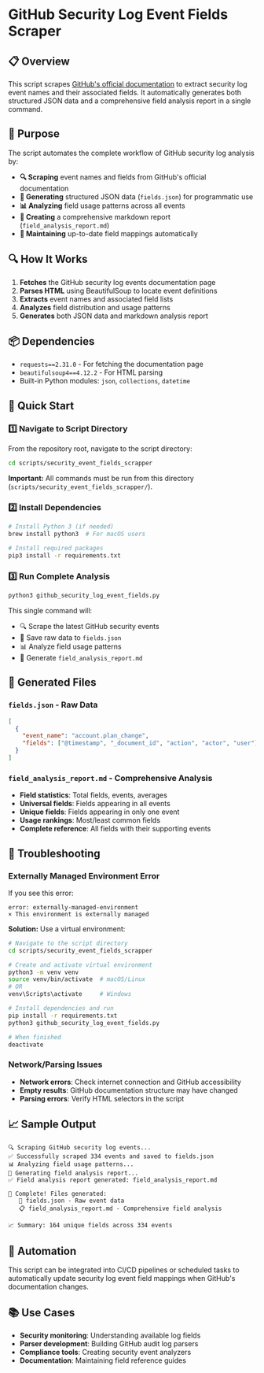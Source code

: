 # GitHub Security Log Event Fields Scraper

## **📋 Overview**

This script scrapes [GitHub's official documentation](https://docs.github.com/en/authentication/keeping-your-account-and-data-secure/security-log-events) to extract security log event names and their associated fields. It automatically generates both structured JSON data and a comprehensive field analysis report in a single command.

## **🎯 Purpose**

The script automates the complete workflow of GitHub security log analysis by:

- **🔍 Scraping** event names and fields from GitHub's official documentation
- **💾 Generating** structured JSON data (`fields.json`) for programmatic use
- **📊 Analyzing** field usage patterns across all events
- **📝 Creating** a comprehensive markdown report (`field_analysis_report.md`)
- **🔄 Maintaining** up-to-date field mappings automatically

## **🔍 How It Works**

1. **Fetches** the GitHub security log events documentation page
2. **Parses HTML** using BeautifulSoup to locate event definitions
3. **Extracts** event names and associated field lists
4. **Analyzes** field distribution and usage patterns
5. **Generates** both JSON data and markdown analysis report

## **📦 Dependencies**

- `requests==2.31.0` - For fetching the documentation page
- `beautifulsoup4==4.12.2` - For HTML parsing
- Built-in Python modules: `json`, `collections`, `datetime`

## **🚀 Quick Start**

### **1️⃣ Navigate to Script Directory**

From the repository root, navigate to the script directory:

```sh
cd scripts/security_event_fields_scrapper
```

**Important:** All commands must be run from this directory (`scripts/security_event_fields_scrapper/`).

### **2️⃣ Install Dependencies**

```sh
# Install Python 3 (if needed)
brew install python3  # For macOS users

# Install required packages
pip3 install -r requirements.txt
```

### **3️⃣ Run Complete Analysis**

```sh
python3 github_security_log_event_fields.py
```

This single command will:

- 🔍 Scrape the latest GitHub security events
- 💾 Save raw data to `fields.json`
- 📊 Analyze field usage patterns
- 📝 Generate `field_analysis_report.md`

## **📄 Generated Files**

### **`fields.json`** - Raw Data

```json
[
  {
    "event_name": "account.plan_change",
    "fields": ["@timestamp", "_document_id", "action", "actor", "user"]
  }
]
```

### **`field_analysis_report.md`** - Comprehensive Analysis

- **Field statistics**: Total fields, events, averages
- **Universal fields**: Fields appearing in all events
- **Unique fields**: Fields appearing in only one event
- **Usage rankings**: Most/least common fields
- **Complete reference**: All fields with their supporting events

## **🔧 Troubleshooting**

### **Externally Managed Environment Error**

If you see this error:

```
error: externally-managed-environment
× This environment is externally managed
```

**Solution:** Use a virtual environment:

```sh
# Navigate to the script directory
cd scripts/security_event_fields_scrapper

# Create and activate virtual environment
python3 -m venv venv
source venv/bin/activate  # macOS/Linux
# OR
venv\Scripts\activate     # Windows

# Install dependencies and run
pip install -r requirements.txt
python3 github_security_log_event_fields.py

# When finished
deactivate
```

### **Network/Parsing Issues**

- **Network errors**: Check internet connection and GitHub accessibility
- **Empty results**: GitHub documentation structure may have changed
- **Parsing errors**: Verify HTML selectors in the script

## **📈 Sample Output**

```
🔍 Scraping GitHub security log events...
✅ Successfully scraped 334 events and saved to fields.json
📊 Analyzing field usage patterns...
📝 Generating field analysis report...
✅ Field analysis report generated: field_analysis_report.md

🎉 Complete! Files generated:
   📄 fields.json - Raw event data
   📋 field_analysis_report.md - Comprehensive field analysis

📈 Summary: 164 unique fields across 334 events
```

## **🔄 Automation**

This script can be integrated into CI/CD pipelines or scheduled tasks to automatically update security log event field mappings when GitHub's documentation changes.

## **📚 Use Cases**

- **Security monitoring**: Understanding available log fields
- **Parser development**: Building GitHub audit log parsers
- **Compliance tools**: Creating security event analyzers
- **Documentation**: Maintaining field reference guides
